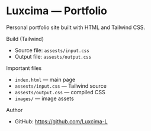 # Luxcima — Portfolio

Personal portfolio site built with HTML and Tailwind CSS.

Build (Tailwind)

- Source file: `assests/input.css`
- Output file: `assests/output.css`


Important files

- `index.html` — main page
- `assests/input.css` — Tailwind source
- `assests/output.css` — compiled CSS
- `images/` — image assets

Author

- GitHub: https://github.com/Luxcima-L



